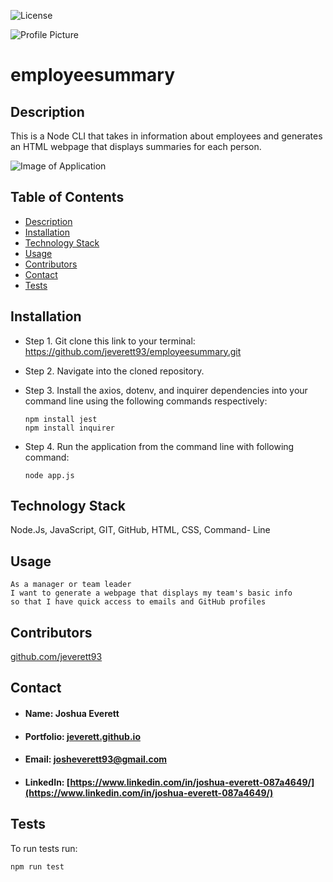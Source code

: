 ![License](https://img.shields.io/badge/License-MIT-blueviolet)

![Profile Picture](https://avatars0.githubusercontent.com/u/60204713?v=4)

# employeesummary

## <h2 id="description">Description</h2>
This is a Node CLI that takes in information about employees and generates an HTML webpage that displays summaries for each person.

![Image of Application](assets/appdemo.gif)

## Table of Contents   
* <a href="#description">Description</a> 
* <a href="#installation">Installation</a> 
* <a href="#tech">Technology Stack</a>
* <a href="#usage">Usage</a>
* <a href="#contributors">Contributors</a> 
* <a href="#contact">Contact</a>
* <a href="#tests">Tests</a>

## Installation
* Step 1. Git clone this link to your terminal: https://github.com/jeverett93/employeesummary.git
* Step 2. Navigate into the cloned repository.
* Step 3. Install the axios, dotenv, and inquirer dependencies into your command line using the following commands respectively:

    ```
    npm install jest
    npm install inquirer
    ```

* Step 4. Run the application from the command line with following command:

    ```
    node app.js
    ```
    
## <h2 id="tech">Technology Stack</h2>
Node.Js, JavaScript, GIT, GitHub, HTML, CSS, Command- Line

## <h2 id="usage">Usage</h2>

```
As a manager or team leader
I want to generate a webpage that displays my team's basic info
so that I have quick access to emails and GitHub profiles
```
    
## <h2 id="contributors">Contributors</h2>
[github.com/jeverett93](github.com/jeverett93)
    
## <h2 id="contact">Contact</h2>
* #### Name: Joshua Everett
* #### Portfolio: [jeverett.github.io](jeverett.github.io)
* #### Email: josheverett93@gmail.com
* #### LinkedIn: [https://www.linkedin.com/in/joshua-everett-087a4649/](https://www.linkedin.com/in/joshua-everett-087a4649/)

## <h2 id="tests">Tests</h2>
To run tests run:

```
npm run test
```